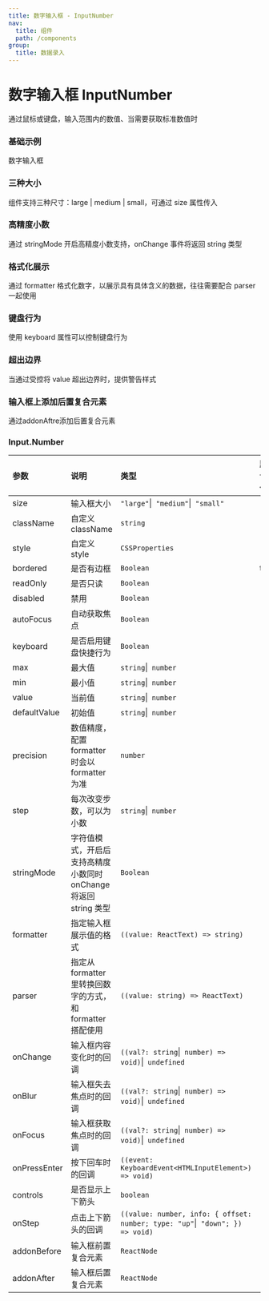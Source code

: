```yaml
---
title: 数字输入框 - InputNumber
nav:
  title: 组件
  path: /components
group:
  title: 数据录入
---
```


# 数字输入框 InputNumber

通过鼠标或键盘，输入范围内的数值、当需要获取标准数值时

### 基础示例

数字输入框

<code src="./demos/basic.tsx"  ></code>

### 三种大小

组件支持三种尺寸：large | medium | small，可通过 size 属性传入

<code src="./demos/size.tsx"  ></code>

### 高精度小数

通过 stringMode 开启高精度小数支持，onChange 事件将返回 string 类型

<code src="./demos/stringMode.tsx"  ></code>

### 格式化展示

通过 formatter 格式化数字，以展示具有具体含义的数据，往往需要配合 parser 一起使用

<code src="./demos/formatter.tsx"  ></code>

### 键盘行为

使用 keyboard 属性可以控制键盘行为

<code src="./demos/keyboard.tsx"  ></code>

### 超出边界

当通过受控将 value 超出边界时，提供警告样式

<code src="./demos/overstep.tsx"  ></code>

### 输入框上添加后置复合元素

通过addonAftre添加后置复合元素

<code src="./demos/addonAfter.tsx"  ></code>

### Input.Number

| 参数 | 说明 | 类型 | 默认值 |
| :--- | :--- | :--- | :----- |
| size      | 输入框大小 | `"large"`\|` "medium"`\|` "small"`  | -      |
| className      | 自定义className | `string`  | -      |
| style      | 自定义style | `CSSProperties`  | -      |
| bordered      | 是否有边框 | `Boolean`  | true      |
| readOnly      | 是否只读 | `Boolean`  | -      |
| disabled      | 禁用 | `Boolean`  | -      |
| autoFocus      | 自动获取焦点 | `Boolean`  | -      |
| keyboard      | 是否启用键盘快捷行为 | `Boolean`  | -      |
| max      | 最大值 | `string`\|` number`  | -      |
| min      | 最小值 | `string`\|` number`  | -      |
| value      | 当前值 | `string`\|` number`  | -      |
| defaultValue      | 初始值 | `string`\|` number`  | -      |
| precision      | 数值精度，配置 formatter 时会以 formatter 为准 | `number`  | -      |
| step      | 每次改变步数，可以为小数 | `string`\|` number`  | -      |
| stringMode      | 字符值模式，开启后支持高精度小数同时 onChange 将返回 string 类型 | `Boolean`  | -      |
| formatter      | 指定输入框展示值的格式 | `((value: ReactText) => string)`  | -      |
| parser      | 指定从 formatter 里转换回数字的方式，和 formatter 搭配使用 | `((value: string) => ReactText)`  | -      |
| onChange      | 输入框内容变化时的回调 | `((val?: string`\|` number) => void)`\|` undefined`  | -      |
| onBlur      | 输入框失去焦点时的回调 | `((val?: string`\|` number) => void)`\|` undefined`  | -      |
| onFocus      | 输入框获取焦点时的回调 | `((val?: string`\|` number) => void)`\|` undefined`  | -      |
| onPressEnter      | 按下回车时的回调 | `((event: KeyboardEvent<HTMLInputElement>) => void)`  | -      |
| controls      | 是否显示上下箭头 | `boolean`  | -      |
| onStep      | 点击上下箭头的回调 | `((value: number, info: { offset: number; type: "up"`\|` "down"; }) => void)`  | -      |
| addonBefore      | 输入框前置复合元素 | `ReactNode`  | -      |
| addonAfter      | 输入框后置复合元素 | `ReactNode`  | -      |


<!-- ## FAQ

#### 为什么 showStepHandler 属性没了？
这是为了无缝对接 antd ，现在把 showStepHandler 属性替换成了 controls 属性 -->

### 
